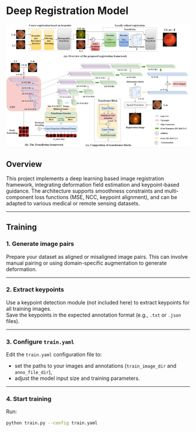 # Deep Registration Model

![Model](/image/model.png)

## Overview

This project implements a deep learning based image registration framework, integrating deformation field estimation and keypoint-based guidance. The architecture supports smoothness constraints and multi-component loss functions (MSE, NCC, keypoint alignment), and can be adapted to various medical or remote sensing datasets.

---

## Training
### 1. Generate image pairs

Prepare your dataset as aligned or misaligned image pairs. This can involve manual pairing or using domain-specific augmentation to generate deformation.

---

### 2. Extract keypoints

Use a keypoint detection module (not included here) to extract keypoints for all training images.  
Save the keypoints in the expected annotation format (e.g., `.txt` or `.json` files).

---

### 3. Configure `train.yaml`

Edit the `train.yaml` configuration file to:

- set the paths to your images and annotations (`train_image_dir` and `anno_file_dir`),
- adjust the model input size and training parameters.

---

### 4. Start training

Run:

```bash
python train.py --config train.yaml
